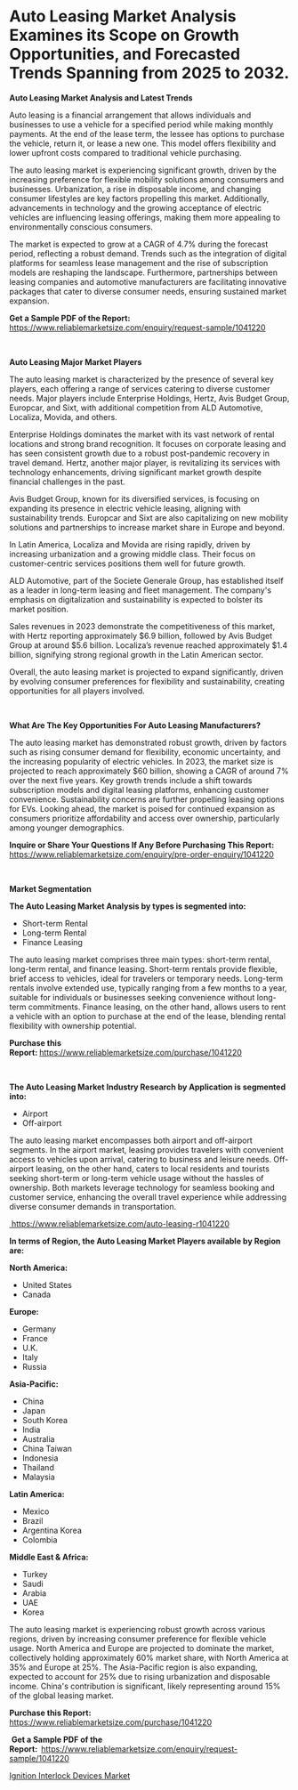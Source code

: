 <p><h1>Auto Leasing Market Analysis Examines its Scope on Growth Opportunities, and Forecasted Trends Spanning from 2025 to 2032.</h1></p><p><strong>Auto Leasing Market Analysis and Latest Trends</strong></p>
<p><p>Auto leasing is a financial arrangement that allows individuals and businesses to use a vehicle for a specified period while making monthly payments. At the end of the lease term, the lessee has options to purchase the vehicle, return it, or lease a new one. This model offers flexibility and lower upfront costs compared to traditional vehicle purchasing.</p><p>The auto leasing market is experiencing significant growth, driven by the increasing preference for flexible mobility solutions among consumers and businesses. Urbanization, a rise in disposable income, and changing consumer lifestyles are key factors propelling this market. Additionally, advancements in technology and the growing acceptance of electric vehicles are influencing leasing offerings, making them more appealing to environmentally conscious consumers.</p><p>The market is expected to grow at a CAGR of 4.7% during the forecast period, reflecting a robust demand. Trends such as the integration of digital platforms for seamless lease management and the rise of subscription models are reshaping the landscape. Furthermore, partnerships between leasing companies and automotive manufacturers are facilitating innovative packages that cater to diverse consumer needs, ensuring sustained market expansion.</p></p>
<p><strong>Get a Sample PDF of the Report:&nbsp;</strong> <a href="https://www.reliablemarketsize.com/enquiry/request-sample/1041220?utm_campaign=3092&utm_medium=2&utm_source=Github&utm_content=ia&utm_term=30032025&utm_id=auto-leasing">https://www.reliablemarketsize.com/enquiry/request-sample/1041220</a></p>
<p>&nbsp;</p>
<p><strong>Auto Leasing Major Market Players</strong></p>
<p><p>The auto leasing market is characterized by the presence of several key players, each offering a range of services catering to diverse customer needs. Major players include Enterprise Holdings, Hertz, Avis Budget Group, Europcar, and Sixt, with additional competition from ALD Automotive, Localiza, Movida, and others.</p><p>Enterprise Holdings dominates the market with its vast network of rental locations and strong brand recognition. It focuses on corporate leasing and has seen consistent growth due to a robust post-pandemic recovery in travel demand. Hertz, another major player, is revitalizing its services with technology enhancements, driving significant market growth despite financial challenges in the past.</p><p>Avis Budget Group, known for its diversified services, is focusing on expanding its presence in electric vehicle leasing, aligning with sustainability trends. Europcar and Sixt are also capitalizing on new mobility solutions and partnerships to increase market share in Europe and beyond.</p><p>In Latin America, Localiza and Movida are rising rapidly, driven by increasing urbanization and a growing middle class. Their focus on customer-centric services positions them well for future growth.</p><p>ALD Automotive, part of the Societe Generale Group, has established itself as a leader in long-term leasing and fleet management. The company's emphasis on digitalization and sustainability is expected to bolster its market position.</p><p>Sales revenues in 2023 demonstrate the competitiveness of this market, with Hertz reporting approximately $6.9 billion, followed by Avis Budget Group at around $5.6 billion. Localiza’s revenue reached approximately $1.4 billion, signifying strong regional growth in the Latin American sector.</p><p>Overall, the auto leasing market is projected to expand significantly, driven by evolving consumer preferences for flexibility and sustainability, creating opportunities for all players involved.</p></p>
<p>&nbsp;</p>
<p><strong>What Are The Key Opportunities For Auto Leasing Manufacturers?</strong></p>
<p><p>The auto leasing market has demonstrated robust growth, driven by factors such as rising consumer demand for flexibility, economic uncertainty, and the increasing popularity of electric vehicles. In 2023, the market size is projected to reach approximately $60 billion, showing a CAGR of around 7% over the next five years. Key growth trends include a shift towards subscription models and digital leasing platforms, enhancing customer convenience. Sustainability concerns are further propelling leasing options for EVs. Looking ahead, the market is poised for continued expansion as consumers prioritize affordability and access over ownership, particularly among younger demographics.</p></p>
<p><strong>Inquire or Share Your Questions If Any Before Purchasing This Report:</strong> <a href="https://www.reliablemarketsize.com/enquiry/pre-order-enquiry/1041220?utm_campaign=3092&utm_medium=2&utm_source=Github&utm_content=ia&utm_term=30032025&utm_id=auto-leasing">https://www.reliablemarketsize.com/enquiry/pre-order-enquiry/1041220</a></p>
<p>&nbsp;</p>
<p><strong>Market Segmentation</strong></p>
<p><strong>The Auto Leasing Market Analysis by types is segmented into:</strong></p>
<p><ul><li>Short-term Rental</li><li>Long-term Rental</li><li>Finance Leasing</li></ul></p>
<p><p>The auto leasing market comprises three main types: short-term rental, long-term rental, and finance leasing. Short-term rentals provide flexible, brief access to vehicles, ideal for travelers or temporary needs. Long-term rentals involve extended use, typically ranging from a few months to a year, suitable for individuals or businesses seeking convenience without long-term commitments. Finance leasing, on the other hand, allows users to rent a vehicle with an option to purchase at the end of the lease, blending rental flexibility with ownership potential.</p></p>
<p><strong>Purchase this Report:&nbsp;</strong><a href="https://www.reliablemarketsize.com/purchase/1041220?utm_campaign=3092&utm_medium=2&utm_source=Github&utm_content=ia&utm_term=30032025&utm_id=auto-leasing">https://www.reliablemarketsize.com/purchase/1041220</a></p>
<p>&nbsp;</p>
<p><strong>The Auto Leasing Market Industry Research by Application is segmented into:</strong></p>
<p><ul><li>Airport</li><li>Off-airport</li></ul></p>
<p><p>The auto leasing market encompasses both airport and off-airport segments. In the airport market, leasing provides travelers with convenient access to vehicles upon arrival, catering to business and leisure needs. Off-airport leasing, on the other hand, caters to local residents and tourists seeking short-term or long-term vehicle usage without the hassles of ownership. Both markets leverage technology for seamless booking and customer service, enhancing the overall travel experience while addressing diverse consumer demands in transportation.</p></p>
<p><a href="https://www.reliablemarketsize.com/auto-leasing-r1041220?utm_campaign=3092&utm_medium=2&utm_source=Github&utm_content=ia&utm_term=30032025&utm_id=auto-leasing">&nbsp;https://www.reliablemarketsize.com/auto-leasing-r1041220</a></p>
<p><strong>In terms of Region, the Auto Leasing Market Players available by Region are:</strong></p>
<p>
    <p> <strong> North America: </strong>
        <ul>
            <li>United States</li>
            <li>Canada</li>
        </ul>
        </p> 
    <p> <strong> Europe: </strong>
        <ul>
            <li>Germany</li>
            <li>France</li>
            <li>U.K.</li>
            <li>Italy</li>
            <li>Russia</li>
        </ul>
        </p> 
    <p> <strong> Asia-Pacific: </strong>
        <ul>
            <li>China</li>
            <li>Japan</li>
            <li>South Korea</li>
            <li>India</li>
            <li>Australia</li>
            <li>China Taiwan</li>
            <li>Indonesia</li>
            <li>Thailand</li>
            <li>Malaysia</li>
        </ul>
        </p> 
    <p> <strong> Latin America: </strong>
        <ul>
            <li>Mexico</li>
            <li>Brazil</li>
            <li>Argentina Korea</li>
            <li>Colombia</li>
        </ul>
        </p> 
    <p> <strong> Middle East & Africa: </strong>
        <ul>
            <li>Turkey</li>
            <li>Saudi</li>
            <li>Arabia</li>
            <li>UAE</li>
            <li>Korea</li>
        </ul>
    </p>
    </p>
<p><p>The auto leasing market is experiencing robust growth across various regions, driven by increasing consumer preference for flexible vehicle usage. North America and Europe are projected to dominate the market, collectively holding approximately 60% market share, with North America at 35% and Europe at 25%. The Asia-Pacific region is also expanding, expected to account for 25% due to rising urbanization and disposable income. China's contribution is significant, likely representing around 15% of the global leasing market.</p></p>
<p><strong>Purchase this Report: </strong><a href="https://www.reliablemarketsize.com/purchase/1041220?utm_campaign=3092&utm_medium=2&utm_source=Github&utm_content=ia&utm_term=30032025&utm_id=auto-leasing">https://www.reliablemarketsize.com/purchase/1041220</a></p>
<p>&nbsp;<strong>Get a Sample PDF of the Report:&nbsp;&nbsp;</strong><a href="https://www.reliablemarketsize.com/enquiry/request-sample/1041220?utm_campaign=3092&utm_medium=2&utm_source=Github&utm_content=ia&utm_term=30032025&utm_id=auto-leasing">https://www.reliablemarketsize.com/enquiry/request-sample/1041220</a></p>
<p><strong></strong></p>
<p><p><a href="https://github.com/sirayedantte/Market-Research-Report-List-1/blob/main/ignition-interlock-devices-market.md?utm_campaign=3092&utm_medium=2&utm_source=Github&utm_content=ia&utm_term=30032025&utm_id=auto-leasing">Ignition Interlock Devices Market</a></p></p>